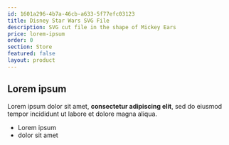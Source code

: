 ```yaml
---
id: 1601a296-4b7a-46cb-a633-5f77efc03123
title: Disney Star Wars SVG File
description: SVG cut file in the shape of Mickey Ears
price: lorem-ipsum
order: 0
section: Store
featured: false
layout: product
---
```

## Lorem ipsum

Lorem ipsum dolor sit amet, **consectetur adipiscing elit**, sed do eiusmod tempor incididunt ut labore et dolore magna aliqua.

- Lorem ipsum
- dolor sit amet